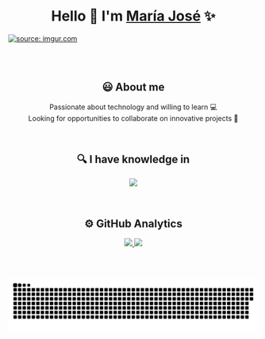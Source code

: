 <div align="center">
  <h1 align="center">Hello 👋  I'm <a href="https://www.linkedin.com/in/mariajosearcano/">María José</a> ✨</h1>
</div>
<a href="https://imgur.com/meFqzjF"><img src="https://i.imgur.com/meFqzjF.jpg" title="source: imgur.com" /></a>

<br><br>

<h2 align="center">😃 About me</h2> 
<p align="center">
  Passionate about technology and willing to learn 💻
  <br>
  Looking for opportunities to collaborate on innovative projects 🚀
</p>

<br>

<h2 align="center">🔍 I have knowledge in</h2>
<p align="center">
  <a href="https://skillicons.dev">
    <img src="https://skillicons.dev/icons?i=java,python,git,html,css,javascript,c,cpp,bootstrap,nodejs,express,figma" />
  </a>
</p>

<br>

<h2 align="center">⚙️ GitHub Analytics</h2>
<p align="center">
<a href="https://github.com/mariajosearcano">
  <img height="180em" src="https://github-readme-stats-eight-theta.vercel.app/api?username=mariajosearcano&show_icons=true&theme=dark&include_all_commits=true&count_private=true"/>
  <img height="180em" src="https://github-readme-stats-eight-theta.vercel.app/api/top-langs/?username=mariajosearcano&layout=compact&langs_count=8&theme=dark"/>
</a>
</p>

<br>

<div id="header" align="center">
  <img src="https://komarev.com/ghpvc/?username=mariajosearcano&style=for-the-badge&color=orange" alt=""/>
</div>

<p align="center">
  <img width="1000" src="assets/github-snake.svg" alt="snake"/>
</p>


